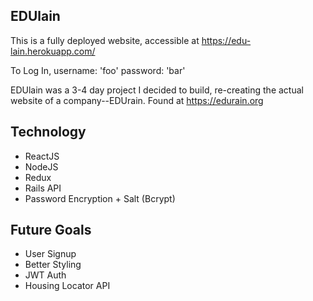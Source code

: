 EDUlain
-------
This is a fully deployed website, accessible at https://edu-lain.herokuapp.com/

To Log In, username: 'foo'   password: 'bar'


EDUlain was a 3-4 day project I decided to build, re-creating the actual website of a company--EDUrain. Found at https://edurain.org

Technology
----------
  - ReactJS
  - NodeJS
  - Redux
  - Rails API
  - Password Encryption + Salt (Bcrypt)
  
Future Goals
------------
   - User Signup
   - Better Styling
   - JWT Auth
   - Housing Locator API
